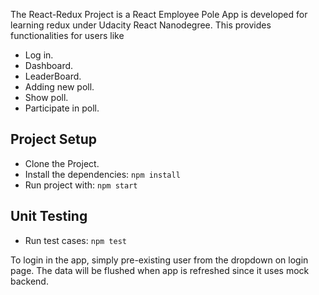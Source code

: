 The React-Redux Project is a React Employee Pole App is developed for learning redux under Udacity React Nanodegree. This provides functionalities for users like 
- Log in.
- Dashboard.
- LeaderBoard.
- Adding new poll.
- Show poll.
- Participate in poll.
## Project Setup

- Clone the Project.
- Install the dependencies: `npm install`
- Run project with: `npm start`
## Unit Testing
- Run test cases: `npm test`

To login in the app, simply pre-existing user from the dropdown on login page.
The data will be flushed when app is refreshed since it uses mock backend.